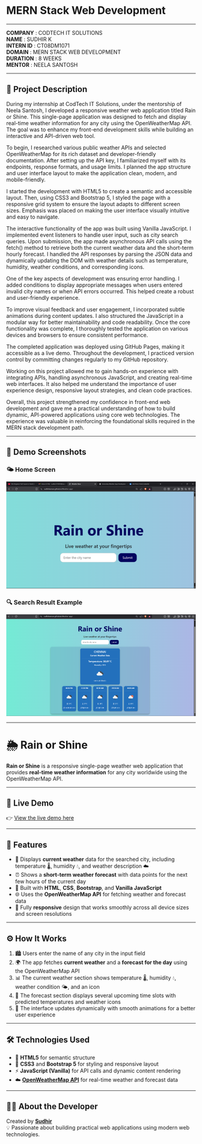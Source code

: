 # MERN Stack Web Development  
______________________________________  
**COMPANY** : CODTECH IT SOLUTIONS  
**NAME** : SUDHIR K  
**INTERN ID** : CT08DM1071  
**DOMAIN** : MERN STACK WEB DEVELOPMENT  
**DURATION** : 8 WEEKS  
**MENTOR** : NEELA SANTOSH  

---

## 📝 Project Description

During my internship at CodTech IT Solutions, under the mentorship of Neela Santosh, I developed a responsive weather web application titled Rain or Shine. This single-page application was designed to fetch and display real-time weather information for any city using the OpenWeatherMap API. The goal was to enhance my front-end development skills while building an interactive and API-driven web tool.

To begin, I researched various public weather APIs and selected OpenWeatherMap for its rich dataset and developer-friendly documentation. After setting up the API key, I familiarized myself with its endpoints, response formats, and usage limits. I planned the app structure and user interface layout to make the application clean, modern, and mobile-friendly.

I started the development with HTML5 to create a semantic and accessible layout. Then, using CSS3 and Bootstrap 5, I styled the page with a responsive grid system to ensure the layout adapts to different screen sizes. Emphasis was placed on making the user interface visually intuitive and easy to navigate.

The interactive functionality of the app was built using Vanilla JavaScript. I implemented event listeners to handle user input, such as city search queries. Upon submission, the app made asynchronous API calls using the fetch() method to retrieve both the current weather data and the short-term hourly forecast. I handled the API responses by parsing the JSON data and dynamically updating the DOM with weather details such as temperature, humidity, weather conditions, and corresponding icons.

One of the key aspects of development was ensuring error handling. I added conditions to display appropriate messages when users entered invalid city names or when API errors occurred. This helped create a robust and user-friendly experience.

To improve visual feedback and user engagement, I incorporated subtle animations during content updates. I also structured the JavaScript in a modular way for better maintainability and code readability. Once the core functionality was complete, I thoroughly tested the application on various devices and browsers to ensure consistent performance.

The completed application was deployed using GitHub Pages, making it accessible as a live demo. Throughout the development, I practiced version control by committing changes regularly to my GitHub repository.

Working on this project allowed me to gain hands-on experience with integrating APIs, handling asynchronous JavaScript, and creating real-time web interfaces. It also helped me understand the importance of user experience design, responsive layout strategies, and clean code practices.

Overall, this project strengthened my confidence in front-end web development and gave me a practical understanding of how to build dynamic, API-powered applications using core web technologies. The experience was valuable in reinforcing the foundational skills required in the MERN stack development path.

---
## 📸 Demo Screenshots

### 🌤️ Home Screen
![Home Screen](assets/homepage)

### 🔍 Search Result Example
![Search Result](assets/weatherpage)

---

# 🌦️ Rain or Shine

**Rain or Shine** is a responsive single-page weather web application that provides **real-time weather information** for any city worldwide using the OpenWeatherMap API.

---

## 🔗 Live Demo

👉 [View the live demo here](https://sudhirkannan.github.io/Weather-app/)

---

## 🌟 Features

- 📍 Displays **current weather** data for the searched city, including temperature 🌡️, humidity 💧, and weather description ☁️  
- ⏰ Shows a **short-term weather forecast** with data points for the next few hours of the current day  
- 🧱 Built with **HTML**, **CSS**, **Bootstrap**, and **Vanilla JavaScript**  
- 🌐 Uses the **OpenWeatherMap API** for fetching weather and forecast data  
- 📱 Fully **responsive** design that works smoothly across all device sizes and screen resolutions  

---

## ⚙️ How It Works

1. 🏙️ Users enter the name of any city in the input field  
2. 🌍 The app fetches **current weather** and a **forecast for the day** using the OpenWeatherMap API  
3. 📊 The current weather section shows temperature 🌡️, humidity 💧, weather condition 🌤️, and an icon  
4. 🔮 The forecast section displays several upcoming time slots with predicted temperatures and weather icons  
5. 🧠 The interface updates dynamically with smooth animations for a better user experience  

---

## 🛠️ Technologies Used

- 🧾 **HTML5** for semantic structure  
- 🎨 **CSS3** and **Bootstrap 5** for styling and responsive layout  
- ⚡ **JavaScript (Vanilla)** for API calls and dynamic content rendering  
- ☁️ [**OpenWeatherMap API**](https://openweathermap.org/api) for real-time weather and forecast data  

---

## 👨‍💻 About the Developer

Created by [**Sudhir**](https://github.com/SudhirKannan)  
💡 Passionate about building practical web applications using modern web technologies.
